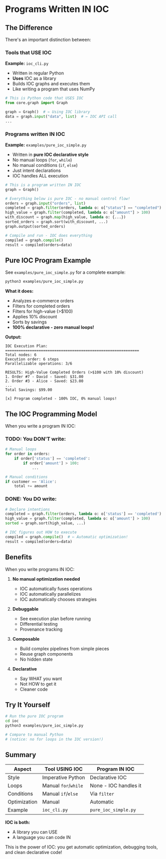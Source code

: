 # Programs Written IN IOC

## The Difference

There's an important distinction between:

### Tools that USE IOC
**Example:** `ioc_cli.py`
- Written in regular Python
- **Uses** IOC as a library
- Builds IOC graphs and executes them
- Like writing a program that uses NumPy

```python
# This is Python code that USES IOC
from core.graph import Graph

graph = Graph()  # ← Using IOC library
data = graph.input("data", list)  # ← IOC API call
...
```

### Programs written IN IOC
**Example:** `examples/pure_ioc_simple.py`
- Written in **pure IOC declarative style**
- No manual loops (`for`, `while`)
- No manual conditions (`if`, `else`)
- Just intent declarations
- IOC handles ALL execution

```python
# This is a program written IN IOC
graph = Graph()

# Everything below is pure IOC - no manual control flow!
orders = graph.input("orders", list)
completed = graph.filter(orders, lambda o: o["status"] == "completed")
high_value = graph.filter(completed, lambda o: o["amount"] > 100)
with_discount = graph.map(high_value, lambda o: {...})
sorted_orders = graph.sort(with_discount, ...)
graph.output(sorted_orders)

# Compile and run - IOC does everything
compiled = graph.compile()
result = compiled(orders=data)
```

## Pure IOC Program Example

See `examples/pure_ioc_simple.py` for a complete example:

```bash
python3 examples/pure_ioc_simple.py
```

**What it does:**
- Analyzes e-commerce orders
- Filters for completed orders
- Filters for high-value (>$100)
- Applies 10% discount
- Sorts by savings
- **100% declarative - zero manual loops!**

**Output:**
```
IOC Execution Plan:
============================================================
Total nodes: 6
Execution order: 6 steps
Parallelizable operations: 3/6

RESULTS: High-Value Completed Orders (>$100 with 10% discount)
1. Order #7 - David - Saved: $31.00
2. Order #3 - Alice - Saved: $23.00
...
Total Savings: $99.00

[x] Program completed - 100% IOC, 0% manual loops!
```

## The IOC Programming Model

When you write a program IN IOC:

### TODO: You DON'T write:
```python
# Manual loops
for order in orders:
    if order['status'] == 'completed':
        if order['amount'] > 100:
            ...

# Manual conditions
if customer == 'Alice':
    total += amount
```

### DONE: You DO write:
```python
# Declare intentions
completed = graph.filter(orders, lambda o: o['status'] == 'completed')
high_value = graph.filter(completed, lambda o: o['amount'] > 100)
sorted = graph.sort(high_value, ...)

# IOC figures out HOW to execute
compiled = graph.compile()  # ← Automatic optimization!
result = compiled(orders=data)
```

## Benefits

When you write programs IN IOC:

1. **No manual optimization needed**
   - IOC automatically fuses operations
   - IOC automatically parallelizes
   - IOC automatically chooses strategies

2. **Debuggable**
   - See execution plan before running
   - Differential testing
   - Provenance tracking

3. **Composable**
   - Build complex pipelines from simple pieces
   - Reuse graph components
   - No hidden state

4. **Declarative**
   - Say WHAT you want
   - Not HOW to get it
   - Cleaner code

## Try It Yourself

```bash
# Run the pure IOC program
cd ioc
python3 examples/pure_ioc_simple.py

# Compare to manual Python
# (notice: no for loops in the IOC version!)
```

## Summary

| Aspect | Tool USING IOC | Program IN IOC |
|--------|----------------|----------------|
| Style | Imperative Python | Declarative IOC |
| Loops | Manual `for`/`while` | None - IOC handles it |
| Conditions | Manual `if`/`else` | Via `filter` |
| Optimization | Manual | Automatic |
| Example | `ioc_cli.py` | `pure_ioc_simple.py` |

**IOC is both:**
- A library you can USE
- A language you can code IN

This is the power of IOC: you get automatic optimization, debugging tools, and clean declarative code!
